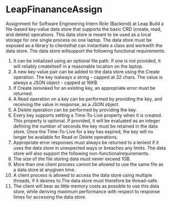 # LeapFinananceAssign
Assignment for Software Engineering Intern Role (Backend) at Leap
Build a file-based key-value data store that supports the basic CRD (create, read, and delete) operations.
This data store is meant to be used as a local storage for one single process on one laptop. The data store
must be exposed as a library to clientsthat can instantiate a class and workwith the data store.
The data store willsupport the following functional requirements.
1. It can be initialized using an optional file path. If one is not provided, it will reliably createitself in
a reasonable location on the laptop.
2. A new key-value pair can be added to the data store using the Create operation. The key isalways a
string - capped at 32 chars. The value is always a JSON object - capped at 16KB.
3. If Create isinvoked for an existing key, an appropriate error must be returned.
4. A Read operation on a key can be performed by providing the key, and receiving the value in
response, as a JSON object.
5. A Delete operation can be performed by providing the key.
6. Every key supports setting a Time-To-Live property when it is created. This property is optional. If
provided, it will be evaluated as an integer defining the number of seconds the key must be
retained in the data store. Once the Time-To-Live for a key has expired, the key will no longer be
available for Read or Delete operations.
7. Appropriate error responses must always be returned to a lenient if it uses the data store in
unexpected ways or breaches any limits.
The data store will also support the following non-functionalrequirements.
1. The size of the file storing data must never exceed 1GB.
2. More than one client process cannot be allowed to use the same file as a data store at anygiven
time.
3. A client process is allowed to access the data store using multiple threads, if it desires to.The data
store must therefore be thread-safe.
4. The client will bear as little memory costs as possible to use this data store, while deriving
maximum performance with respect to response times for accessing the data store.

